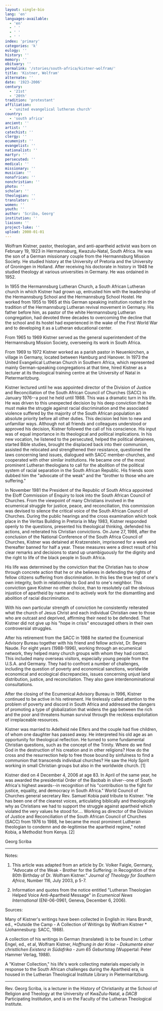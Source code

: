 ```yaml
---
layout: single-bio
lang: 'en'
languages-available:
  - 'en'
  - ' '
  - ' '
  - ' '
index: 'primary'
categories: 'k'
eulogy: ''
history: ''
memory: ''
obituary: ''
permalink: '/stories/south-africa/kistner-wolfram/'
title: 'Kistner, Wolfram'
alternate: ''
date: '1923-2006'
century:
  - '21st'
  - '20th'
tradition: 'protestant'
affiliation:
  - 'united evangelical lutheran church'
country:
  - 'south africa'
ancient: ''
artist: ''
catechist: ''
clergy: ''
ecumenist: ''
evangelist: ''
nationalist: ''
martyr: ''
persecuted: ''
medical: ''
missionary: ''
musician: ''
nonafrican: ''
nonchristian: ''
photo: ''
scholar: ''
theologian: ''
translator: ''
women: ''
youth: ''
author: 'Scriba, Georg'
institution: ''
liaison: ''
project-luke: ''
upload: 2000-01-01
---
```



Wolfram Kistner, pastor, theologian, and anti-apartheid activist was born on February 19, 1923 in Hermannsburg, Kwazulu-Natal, South Africa. He was the son of a German missionary couple from the Hermannsburg Mission Society. He studied history at the University of Pretoria and the University of Groningen in Holland. After receiving his doctorate in history in 1948 he studied theology at various universities in Germany. He was ordained in 1952.

In 1955 the Hermannsburg Lutheran Church, a South African Lutheran church in which Kistner had grown up, entrusted him with the leadership of the Hermannsburg School and the Hermannsburg School Hostel. He worked from 1955 to 1965 at this German speaking institution rooted in the tradition of the Hermannsburg Lutheran revival movement in Germany. His father before him, as pastor of the white Hermannsburg Lutheran congregation, had devoted three decades to overcoming the decline that the school and its hostel had experienced in the wake of the First World War and to developing it as a Lutheran educational center.

From 1965 to 1969 Kistner served as the general superintendent of the Hermannsburg Mission Society, overseeing its work in South Africa.

From 1969 to 1972 Kistner worked as a parish pastor in Neuenkirchen, a village in Germany, located between  Hamburg and Hanover. In 1973 the United Evangelical Lutheran Church in Southern Africa, which represented mainly German-speaking congregations at that time, hired Kistner as a lecturer at its theological training centre at the University of Natal in Pietermaritzburg.

Kistner lectured until he was appointed director of the Division of Justice and Reconciliation of the South African Council of Churches (SACC) in January 1976--a post he held until 1988. This was a dramatic turn in his life. He was driven to this unexpected decision by his deep conviction that he must make the struggle against racial discrimination and the associated violence suffered by the majority of the South African population an absolute priority before all other duties. This decision led him to new and unfamiliar ways. Although not all friends and colleagues understood or approved his decision, Kistner followed the call of his conscience. His input was of equal importance in its theological and political implications. In his new vocation, he listened to the persecuted, helped the political detainees, started Bible studies, brought the displaced back into their communion, assisted the relocated and strengthened their resistance, questioned the laws concerning land issues, dialogued with SACC member-churches, and cooperated with other similar institutions. He became one of the most prominent Lutheran theologians to call for the abolition of the political system of racial separation in the South African Republic. His friends soon dubbed him the "advocate of the weak" and the "brother to those who are suffering."

In November 1981 the President of the Republic of South Africa appointed the Eloff Commission of Enquiry to look into the South African Council of Churches. From the viewpoint of many Christians involved in the ecumenical struggle for justice, peace, and reconciliation, this commission was devised to silence the critical voice of the South African Council of Churches. During the public hearings and the cross examination which took place in the Veritas Building in Pretoria in May 1983, Kistner responded openly to the questions, presented his theological thinking, defended his actions, and reiterated his Christian convictions. On June 27, 1986, after the conclusion of the National Conference of the South Africa Council of Churches, Kistner was detained at Kratzenstein, imprisoned for a week and thereafter banned for half a year. These measures were a direct result of his clear remarks and decisions to stand up unambiguously for the dignity and the right to life of the black people in South Africa.

His life was determined by the conviction that the Christian has to show through concrete action that he or she believes in defending the rights of fellow citizens suffering from discrimination. In this lies the true test of one's own integrity, both in relationship to God and to one's neighbor. This conviction gave Kistner no other choice, than to resolutely call the obvious injustice of apartheid by name and to actively work for the dismantling and abolition of racial discrimination.

With his own particular strength of conviction he consistently reiterated what the church of Jesus Christ and each individual Christian owe to those who are outcast and deprived, affirming their need to be defended. That Kistner did not give up his "hope in crisis" encouraged others in their own controversial struggles.

After his retirement from the SACC in 1988 he started the Ecumenical Advisory Bureau together with his friend and fellow activist, Dr. Beyers Naude. For eight years (1988-1996), working through an ecumenical network, they helped many church groups with whom they had contact. This included many overseas visitors, especially young people from the U.S.A. and Germany. They had to confront a number of challenges, including the question of poverty and economical sanctions, worldwide economical and ecological discrepancies, issues concerning unjust land distribution, justice, and reconciliation. They also gave interdenominational consultations.

After the closing of the Ecumenical Advisory Bureau in 1996, Kistner continued to be active in his retirement. He tirelessly called attention to the problem of poverty and discord in South Africa and addressed the dangers of promoting a type of globalization that widens the gap between the rich and the poor and threatens human survival through the reckless exploitation of irreplaceable resources.

Kistner was married to Adelheid née Elfers and the couple had five children, of whom one daughter has passed away. He interpreted his old age as an opportunity for theological reflection. He turned to some fundamental Christian questions, such as the concept of the Trinity. Where do we find God in the destruction of his creation and in other religions? How do the cross and the resurrection help to free those bound by sinfulness to find a communion that transcends individual churches? He saw the Holy Spirit working in small Christian groups but also in the worldwide church. [1]

Kistner died on 4 December 4, 2006 at age 83. In April of the same year, he was awarded the presidential Order of the Baobab in silver--one of South Africa's highest awards--in recognition of his "contribution to the fight for justice, equality, and democracy in South Africa." World Council of Churches general secretary Rev. Samuel Kobia paid tribute to Kistner.
"He has been one of the clearest voices, articulating biblically and theologically why as Christians we had to support the struggle against apartheid which violated the very values he stood for.... Working as director of the Division of Justice and Reconciliation of the South African Council of Churches (SACC) from 1976 to 1988, he became the most prominent Lutheran theologian to condemn and de-legitimise the apartheid regime," noted Kobia, a Methodist from Kenya.
[2]

Georg Scriba

---

Notes:

1. This article was adapted from an article by Dr. Volker Faigle, Germany, "Advocate of the Weak - Brother for the Suffering: in Recognition of the 80th Birthday of Dr. Wolfram Kistner." *Journal of Theology for Southern Africa*, Number 116, July 2003, p 5-7.

2. Information and quotes from the notice entitled "Lutheran Theologian Helped Voice Anti-Apartheid Message" in *Ecumenical News International* (ENI-06-0961, Geneva, December 6, 2006).

Sources:

Many of Kistner's writings have been collected in English in: Hans Brandt, ed., *Outside the Camp - A Collection of Writings by Wolfram Kistner *(Johannesburg: SACC, 1988).

A collection of his writings in German (translated) is to be found in:
Lothar Engel, ed., et al, Wolfram Kistner, *Hoffnung in der Krise - Dokumente einer christlichen Existenz in Südafrika - zum 65 Geburtstag* (Wuppertal: Peter Hammer Verlag, 1988).

A "Kistner Collection," his life's work collecting materials especially in response to the South African challenges during the Apartheid era, is housed in the Lutheran Theological Institute Library in Pietermaritzburg.

---

Rev. Georg Scriba, is a lecturer in the History of Christianity at the School of Religion and Theology at the University of KwaZulu-Natal, a *DACB* Participating Institution, and is on the Faculty of the Lutheran Theological Institute.